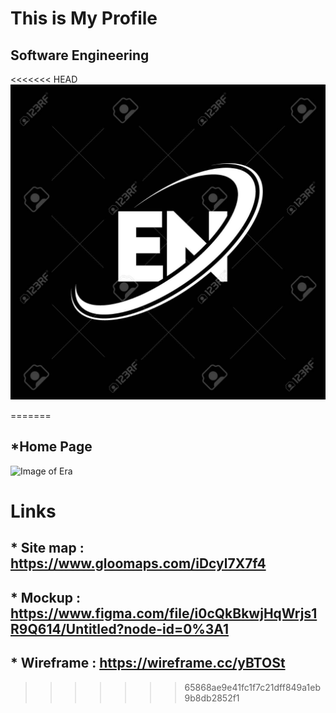 # This is My Profile

## Software Engineering
<<<<<<< HEAD![Headpicture](assets/Headpicture.jpg)


=======
## *Home Page
![Image of Era](assests/images/Homepage.png)

# Links

## * Site map : https://www.gloomaps.com/iDcyl7X7f4
## * Mockup : https://www.figma.com/file/i0cQkBkwjHqWrjs1R9Q614/Untitled?node-id=0%3A1
## * Wireframe : https://wireframe.cc/yBTOSt
>>>>>>> 65868ae9e41fc1f7c21dff849a1eb9b8db2852f1

